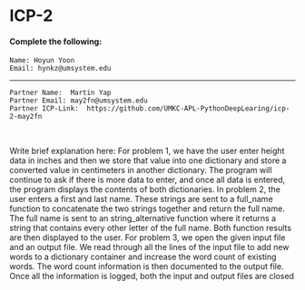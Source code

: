 # ICP-2

#### Complete the following:
```
Name: Hoyun Yoon
Email: hynkz@umsystem.edu
```
---
```
Partner Name:  Martin Yap
Partner Email: may2fn@umsystem.edu
Partner ICP-Link:  https://github.com/UMKC-APL-PythonDeepLearing/icp-2-may2fn
```
<br/>
 
Write brief explanation here:
For problem 1, we have the user enter height data in inches and then we store that value into one dictionary and store a converted value in centimeters in another dictionary. The program will continue to ask if there is more data to enter, and once all data is entered, the program displays the contents of both dictionaries. In problem 2, the user enters a first and last name. These strings are sent to a full_name function to concatenate the two strings together and return the full name. The full name is sent to an string_alternative function where it returns a string that contains every other letter of the full name. Both function results are then displayed to the user. For problem 3, we open the given input file and an output file. We read through all the lines of the input file to add new words to a dictionary container and increase the word count of existing words. The word count information is then documented to the output file. Once all the information is logged, both the input and output files are closed

